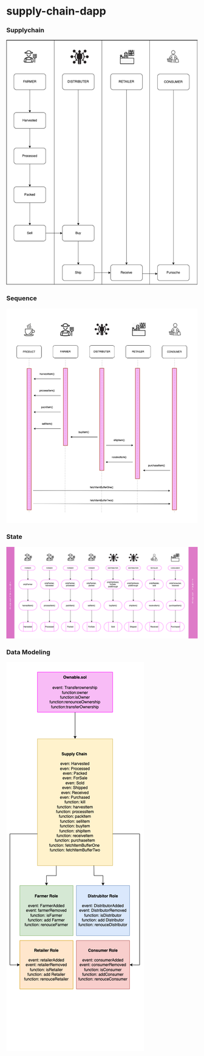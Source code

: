 # supply-chain-dapp

### Supplychain
![This is an image](./img/supplychain.png)

### Sequence
![This is an image](./img/sequence.png)

### State
![This is an image](./img/state.png)
 
### Data Modeling
![This is an image](./img/data-modeling.png)
 